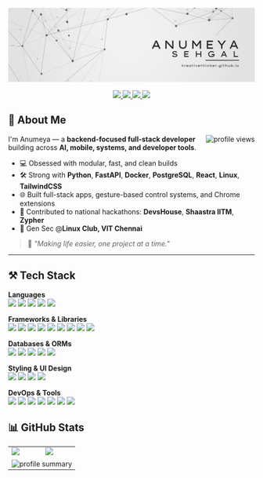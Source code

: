 <p align="center">
  <img src="./background.png" alt="Header Image" />
</p>

<div align="center">

<a href="https://www.linkedin.com/in/anumeya-sehgal/" target="_blank"> 
  <img src="https://img.shields.io/badge/LinkedIn-076678?style=for-the-badge&logo=linkedin&logoColor=white"> 
</a>
<a href="https://twitter.com/AnumeyaSehgal" target="_blank"> 
  <img src="https://img.shields.io/badge/Twitter-79740e?style=for-the-badge&logo=twitter&logoColor=white"> 
</a>
<a href="mailto:anumeyasehgal@proton.me" target="_blank"> 
  <img src="https://img.shields.io/badge/Email-9d0006?style=for-the-badge&logo=gmail&logoColor=white"> 
</a>
<a href="https://kreativethinker.github.io" target="_blank"> 
  <img src="https://img.shields.io/badge/Portfolio-427b58?style=for-the-badge&logo=About.me&logoColor=white"> 
</a>

</div>

## 👋 About Me

<img align="right" src="https://komarev.com/ghpvc/?username=kreativethinker&style=flat-square&color=b57614&label=views" height="25px" alt="profile views" />

I'm Anumeya — a **backend-focused full-stack developer** building across **AI, mobile, systems, and developer tools**.

- 💻 Obsessed with modular, fast, and clean builds
- 🛠 Strong with **Python**, **FastAPI**, **Docker**, **PostgreSQL**, **React**, **Linux**, **TailwindCSS**
- 🌐 Built full-stack apps, gesture-based control systems, and Chrome extensions
- 🧪 Contributed to national hackathons: **DevsHouse**, **Shaastra IITM**, **Zypher**
- 🔧 Gen Sec @**Linux Club, VIT Chennai**

> 🧩 _"Making life easier, one project at a time."_

---

## ⚒️ Tech Stack
<div>
  
**Languages**  
<img src="https://img.shields.io/badge/Python-3670A0?style=for-the-badge&logo=python&logoColor=ffdd54"/>
<img src="https://img.shields.io/badge/TypeScript-3178C6?style=for-the-badge&logo=typescript&logoColor=white"/>
<img src="https://img.shields.io/badge/JavaScript-F7DF1E?style=for-the-badge&logo=javascript&logoColor=black"/>
<img src="https://img.shields.io/badge/C-00599C?style=for-the-badge&logo=c&logoColor=white"/>
<img src="https://img.shields.io/badge/C++-004482?style=for-the-badge&logo=cplusplus&logoColor=white"/>

**Frameworks & Libraries**  
<img src="https://img.shields.io/badge/FastAPI-009688?style=for-the-badge&logo=fastapi&logoColor=white"/>
<img src="https://img.shields.io/badge/Django-092E20?style=for-the-badge&logo=django&logoColor=white"/>
<img src="https://img.shields.io/badge/DRF-ff1709?style=for-the-badge&logo=django&logoColor=white"/>
<img src="https://img.shields.io/badge/React-20232A?style=for-the-badge&logo=react&logoColor=61DAFB"/>
<img src="https://img.shields.io/badge/React_Native-61DAFB?style=for-the-badge&logo=react&logoColor=black"/>
<img src="https://img.shields.io/badge/SvelteKit-FF3E00?style=for-the-badge&logo=svelte&logoColor=white"/>
<img src="https://img.shields.io/badge/Astro-1e1e1e?style=for-the-badge&logo=astro&logoColor=white"/>
<img src="https://img.shields.io/badge/OpenCV-5C3EE8?style=for-the-badge&logo=opencv&logoColor=white"/>
<img src="https://img.shields.io/badge/MediaPipe-FACC15?style=for-the-badge&logo=google&logoColor=black"/>

**Databases & ORMs**  
<img src="https://img.shields.io/badge/PostgreSQL-4169E1?style=for-the-badge&logo=postgresql&logoColor=white"/>
<img src="https://img.shields.io/badge/Supabase-3ECF8E?style=for-the-badge&logo=supabase&logoColor=white"/>
<img src="https://img.shields.io/badge/Tortoise%20ORM-1B1F23?style=for-the-badge&logo=python&logoColor=white"/>
<img src="https://img.shields.io/badge/SQLite-003B57?style=for-the-badge&logo=sqlite&logoColor=white"/>
<img src="https://img.shields.io/badge/MySQL-0035B7?style=for-the-badge&logo=mysql&logoColor=white"/>

**Styling & UI Design**  
<img src="https://img.shields.io/badge/Tailwind-06B6D4?style=for-the-badge&logo=tailwindcss&logoColor=white"/>
<img src="https://img.shields.io/badge/HTML-E34F26?style=for-the-badge&logo=html5&logoColor=white"/>
<img src="https://img.shields.io/badge/CSS-15726B?style=for-the-badge&logo=css3&logoColor=white"/>
<img src="https://img.shields.io/badge/Figma-F24E1E?style=for-the-badge&logo=figma&logoColor=white"/>

**DevOps & Tools**  
<img src="https://img.shields.io/badge/Docker-2496ED?style=for-the-badge&logo=docker&logoColor=white"/>
<img src="https://img.shields.io/badge/Docker--Compose-003545?style=for-the-badge&logo=docker&logoColor=white"/>
<img src="https://img.shields.io/badge/Portainer-13BEF9?style=for-the-badge&logo=portainer&logoColor=white"/>
<img src="https://img.shields.io/badge/Linux-FCC624?style=for-the-badge&logo=linux&logoColor=black"/>
<img src="https://img.shields.io/badge/Git-F05032?style=for-the-badge&logo=git&logoColor=white"/>
<img src="https://img.shields.io/badge/GitHub-181717?style=for-the-badge&logo=github&logoColor=white"/>
<img src="https://img.shields.io/badge/Bash-4EAA25?style=for-the-badge&logo=gnu-bash&logoColor=white"/>

</div>

## 📊 GitHub Stats

<div align="center">
  <table>
    <tr>
      <td><img src="http://github-profile-summary-cards.vercel.app/api/cards/stats?username=KreativeThinker&theme=aura_dark" /></td>
      <td><img src="http://github-profile-summary-cards.vercel.app/api/cards/most-commit-language?username=KreativeThinker&theme=aura_dark" /></td>
    </tr>
    <tr>
      <td colspan="2"><img src="http://github-profile-summary-cards.vercel.app/api/cards/profile-details?username=KreativeThinker&theme=aura_dark" alt="profile summary" />
</td>
    </tr>
  </table>
</div>
